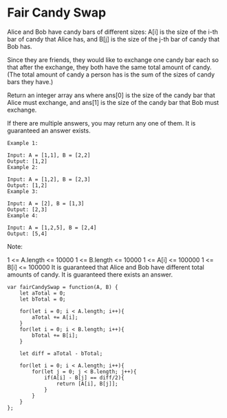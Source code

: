 # Fair Candy Swap

Alice and Bob have candy bars of different sizes: A[i] is the size of the i-th bar of candy that Alice has, and B[j] is the size of the j-th bar of candy that Bob has.

Since they are friends, they would like to exchange one candy bar each so that after the exchange, they both have the same total amount of candy.  (The total amount of candy a person has is the sum of the sizes of candy bars they have.)

Return an integer array ans where ans[0] is the size of the candy bar that Alice must exchange, and ans[1] is the size of the candy bar that Bob must exchange.

If there are multiple answers, you may return any one of them.  It is guaranteed an answer exists.


```
Example 1:

Input: A = [1,1], B = [2,2]
Output: [1,2]
Example 2:

Input: A = [1,2], B = [2,3]
Output: [1,2]
Example 3:

Input: A = [2], B = [1,3]
Output: [2,3]
Example 4:

Input: A = [1,2,5], B = [2,4]
Output: [5,4]
```


Note:

1 <= A.length <= 10000
1 <= B.length <= 10000
1 <= A[i] <= 100000
1 <= B[i] <= 100000
It is guaranteed that Alice and Bob have different total amounts of candy.
It is guaranteed there exists an answer.

```
var fairCandySwap = function(A, B) {
    let aTotal = 0;
    let bTotal = 0;

    for(let i = 0; i < A.length; i++){
        aTotal += A[i];
    }
    for(let i = 0; i < B.length; i++){
        bTotal += B[i];
    }

    let diff = aTotal - bTotal;

    for(let i = 0; i < A.length; i++){
        for(let j = 0; j < B.length; j++){
            if(A[i] - B[j] == diff/2){
                return [A[i], B[j]];
            }
        }
    }
};
```
